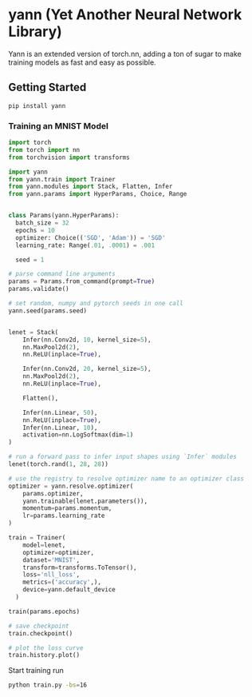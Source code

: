 
# yann (Yet Another Neural Network Library)

Yann is an extended version of torch.nn, adding a ton of sugar to make training models as fast and easy as possible.

## Getting Started

```shell script
pip install yann
```


### Training an MNIST Model

```python
import torch
from torch import nn
from torchvision import transforms

import yann
from yann.train import Trainer
from yann.modules import Stack, Flatten, Infer
from yann.params import HyperParams, Choice, Range


class Params(yann.HyperParams):
  batch_size = 32
  epochs = 10
  optimizer: Choice(('SGD', 'Adam')) = 'SGD'
  learning_rate: Range(.01, .0001) = .001

  seed = 1

# parse command line arguments
params = Params.from_command(prompt=True)
params.validate()

# set random, numpy and pytorch seeds in one call
yann.seed(params.seed)


lenet = Stack(
    Infer(nn.Conv2d, 10, kernel_size=5),
    nn.MaxPool2d(2),
    nn.ReLU(inplace=True),

    Infer(nn.Conv2d, 20, kernel_size=5),
    nn.MaxPool2d(2),
    nn.ReLU(inplace=True),

    Flatten(),

    Infer(nn.Linear, 50),
    nn.ReLU(inplace=True),
    Infer(nn.Linear, 10),
    activation=nn.LogSoftmax(dim=1)
)

# run a forward pass to infer input shapes using `Infer` modules
lenet(torch.rand(1, 28, 28))

# use the registry to resolve optimizer name to an optimizer class
optimizer = yann.resolve.optimizer(
    params.optimizer, 
    yann.trainable(lenet.parameters()),
    momentum=params.momentum,
    lr=params.learning_rate
)

train = Trainer(
    model=lenet,
    optimizer=optimizer,
    dataset='MNIST',
    transform=transforms.ToTensor(),
    loss='nll_loss',
    metrics=('accuracy',),
    device=yann.default_device
  )

train(params.epochs)

# save checkpoint
train.checkpoint()

# plot the loss curve
train.history.plot()
```

Start training run

```bash
python train.py -bs=16
```


